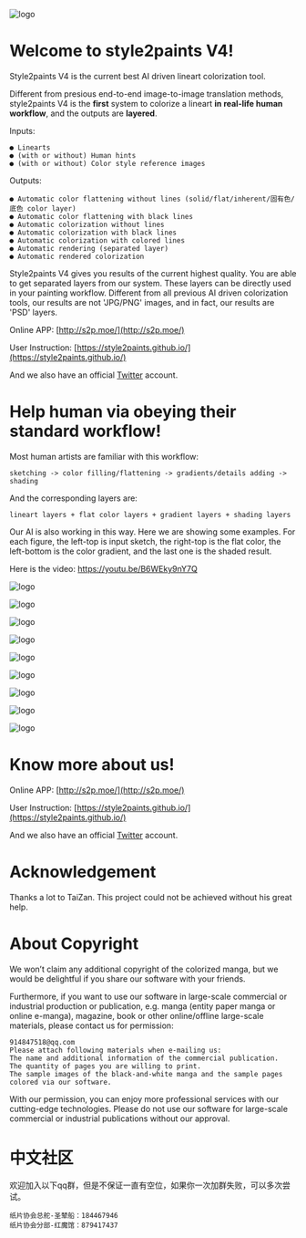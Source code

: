 ﻿![logo](https://github.com/lllyasviel/style2paints/raw/master/imgs/pages/logo.jpg)

# Welcome to style2paints V4!

Style2paints V4 is the current best AI driven lineart colorization tool.

Different from presious end-to-end image-to-image translation methods, style2paints V4 is the **first** system to colorize a lineart **in real-life human workflow**, and the outputs are **layered**.

Inputs:

    ● Linearts
    ● (with or without) Human hints
    ● (with or without) Color style reference images

Outputs:

    ● Automatic color flattening without lines (solid/flat/inherent/固有色/底色 color layer)
    ● Automatic color flattening with black lines
    ● Automatic colorization without lines
    ● Automatic colorization with black lines
    ● Automatic colorization with colored lines
    ● Automatic rendering (separated layer)
    ● Automatic rendered colorization

Style2paints V4 gives you results of the current highest quality. You are able to get separated layers from our system. These layers can be directly used in your painting workflow. Different from all previous AI driven colorization tools, our results are not 'JPG/PNG' images, and in fact, our results are 'PSD' layers.

Online APP: [http://s2p.moe/](http://s2p.moe/)

User Instruction: [https://style2paints.github.io/](https://style2paints.github.io/)

And we also have an official [Twitter](https://twitter.com/IlIIlIIIllIllII) account.

# Help human via obeying their standard workflow!

Most human artists are familiar with this workflow:

    sketching -> color filling/flattening -> gradients/details adding -> shading

And the corresponding layers are:

    lineart layers + flat color layers + gradient layers + shading layers
    
Our AI is also working in this way. Here we are showing some examples. For each figure, the left-top is input sketch, the right-top is the flat color, the left-bottom is the color gradient, and the last one is the shaded result.

Here is the video: https://youtu.be/B6WEky9nY7Q

![logo](https://github.com/lllyasviel/style2paints/raw/master/temps/show/8.jpg)

![logo](https://github.com/lllyasviel/style2paints/raw/master/temps/show/5.jpg)

![logo](https://github.com/lllyasviel/style2paints/raw/master/temps/show/2.jpg)

![logo](https://github.com/lllyasviel/style2paints/raw/master/temps/show/1.jpg)

![logo](https://github.com/lllyasviel/style2paints/raw/master/temps/show/3.jpg)

![logo](https://github.com/lllyasviel/style2paints/raw/master/temps/show/6.jpg)

![logo](https://github.com/lllyasviel/style2paints/raw/master/temps/show/9.jpg)

![logo](https://github.com/lllyasviel/style2paints/raw/master/temps/show/4.jpg)

![logo](https://github.com/lllyasviel/style2paints/raw/master/temps/show/7.jpg)

# Know more about us!

Online APP: [http://s2p.moe/](http://s2p.moe/)

User Instruction: [https://style2paints.github.io/](https://style2paints.github.io/)

And we also have an official [Twitter](https://twitter.com/IlIIlIIIllIllII) account.

# Acknowledgement

Thanks a lot to TaiZan. This project could not be achieved without his great help.

# About Copyright

We won’t claim any additional copyright of the colorized manga, but we would be delightful if you share our software with your friends.

Furthermore, if you want to use our software in large-scale commercial or industrial production or publication, e.g. manga (entity paper manga or online e-manga), magazine, book or other online/offline large-scale materials, please contact us for permission:

    914847518@qq.com
    Please attach following materials when e-mailing us:
    The name and additional information of the commercial publication.
    The quantity of pages you are willing to print.
    The sample images of the black-and-white manga and the sample pages colored via our software.

With our permission, you can enjoy more professional services with our cutting-edge technologies. Please do not use our software for large-scale commercial or industrial publications without our approval.

# 中文社区

欢迎加入以下qq群，但是不保证一直有空位，如果你一次加群失败，可以多次尝试。

    纸片协会总舵-圣辇船：184467946
    纸片协会分部-红魔馆：879417437










